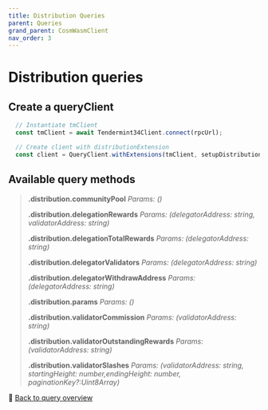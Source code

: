 ```yaml
---
title: Distribution Queries
parent: Queries
grand_parent: CosmWasmClient
nav_order: 3
---
```

# Distribution queries

## Create a queryClient

```ts
  // Instantiate tmClient
  const tmClient = await Tendermint34Client.connect(rpcUrl);

  // Create client with distributionExtension
  const client = QueryClient.withExtensions(tmClient, setupDistributionExtension);
```

## Available query methods
>
>**.distribution.communityPool**
>*Params: ()*
>
>**.distribution.delegationRewards**
>*Params:  (delegatorAddress: string, validatorAddress: string)*
>
>**.distribution.delegationTotalRewards**
>*Params:  (delegatorAddress: string)*
>
>**.distribution.delegatorValidators**
>*Params:  (delegatorAddress: string)*
>
>**.distribution.delegatorWithdrawAddress**
>*Params:  (delegatorAddress: string)*
>
>**.distribution.params**
>*Params:  ()*
>
>**.distribution.validatorCommission**
>*Params:  (validatorAddress: string)*
>
>**.distribution.validatorOutstandingRewards**
>*Params:  (validatorAddress: string)*
>
>**.distribution.validatorSlashes** 
>*Params:  (validatorAddress: string, startingHeight: number,endingHeight: number, paginationKey?:Uint8Array)*

🔗 [Back to query overview](index.md)
